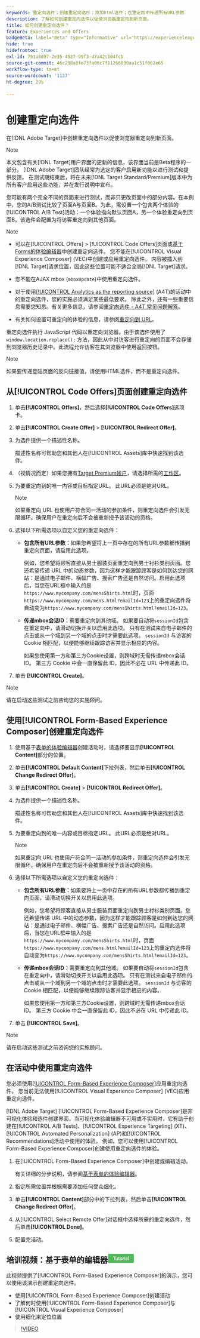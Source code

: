 ```yaml
---
keywords: 重定向选件；创建重定向选件；添加html选件；在重定向中传递所有URL参数
description: 了解如何创建重定向选件以促使浏览器重定向到新页面。
title: 如何创建重定向选件？
feature: Experiences and Offers
badgeBeta: label="Beta" type="Informative" url="https://experienceleague.adobe.com/docs/target/using/introduction/intro.html#beta newtab=true" tooltip=" [!DNL Adobe Target] 中有哪些 Beta 功能。"
hide: true
hidefromtoc: true
exl-id: 751a8d97-2e35-4527-99f3-d7a42c104fcb
source-git-commit: 46c298a8fe73fa06c7f11266090aa1c51f062e65
workflow-type: tm+mt
source-wordcount: '1137'
ht-degree: 29%

---
```


# 创建重定向选件

在[!DNL Adobe Target]中创建重定向选件以促使浏览器重定向到新页面。

>[!NOTE]
>
>本文包含有关[!DNL Target]用户界面的更新的信息，该界面当前是Beta程序的一部分。 [!DNL Adobe Target]团队经常为选定的客户启用新功能以进行测试和提供反馈。 在测试期结束后，将在未来[!DNL Target Standard/Premium]版本中为所有客户启用这些功能，并在发行说明中宣布。

您可能有两个完全不同的页面来进行测试，而非只更改页面中的部分内容。在本例中，您的A/B测试比较了页面A与页面B。为此，需设置一个包含两个体验的[!UICONTROL A/B Test]活动：一个体验指向默认页面A，另一个体验重定向到页面B。该选件会配置为将访客重定向到其他页面。

>[!NOTE]
>
> * 可以在[!UICONTROL Offers] > [!UICONTROL Code Offers]页面或[基于Forms的体验编辑器](/help/main/c-experiences/form-experience-composer.md)中创建重定向选件。 您不能在[!UICONTROL Visual Experience Composer] (VEC)中创建或应用重定向选件。 内容被插入到[!DNL Target]请求位置，因此这些位置可能不适合全局[!DNL Target]请求。
>
>* 您不能在AJAX mbox (`mboxUpdate`)中使用重定向选件。
>
>* 对于使用[[!UICONTROL Analytics as the reporting source]](/help/main/c-integrating-target-with-mac/a4t/a4t.md) (A4T)的活动中的重定向选件，您的实施必须满足某些最低要求。 除此之外，还有一些重要信息需要您知悉。有关更多信息，请参阅[重定向选件 - A4T 常见问题解答](/help/main/c-integrating-target-with-mac/a4t/r-a4t-faq/a4t-faq-redirect-offers.md#concept_21BF213F10E1414A9DCD4A98AF207905)。
>
>* 有关如何设置可重定向的体验的信息，请参阅[重定向到 URL](/help/main/c-experiences/c-visual-experience-composer/redirect-offer.md#task_9578678D42784F5EB9638F8AC8C911FA)。

重定向选件执行 JavaScript 代码以重定向浏览器。由于该选件使用了 `window.location.replace();` 方法，因此从中对访客进行重定向的页面不会存储到浏览器历史记录中。此流程允许访客在其浏览器中使用返回按钮。

>[!NOTE]
>
>如果要传递登陆页面的反向链接值，请使用HTML选件，而不是重定向选件。

## 从[!UICONTROL Code Offers]页面创建重定向选件

1. 单击&#x200B;**[!UICONTROL Offers]**，然后选择&#x200B;**[!UICONTROL Code Offers]**&#x200B;选项卡。
1. 单击&#x200B;**[!UICONTROL Create Offer]** > **[!UICONTROL Redirect Offer]**。
1. 为选件提供一个描述性名称。

   描述性名称可帮助您和其他人在[!UICONTROL Assets]库中快速找到该选件。

1. （视情况而定）如果您拥有[Target Premium帐户](/help/main/c-intro/intro.md#premium)，请选择所需的[工作区](/help/main/administrating-target/c-user-management/property-channel/properties-overview.md##section_B82EB409B67C4D9D9D20CE30E48DB1DC)。

1. 为要重定向到的唯一内容或目标指定URL。 此URL必须是绝对URL。

   >[!NOTE]
   >
   >如果重定向 URL 也使用户符合同一活动的参加条件，则重定向选件会引发无限循环。确保用户在重定向后不会被重新授予该活动的资格。

1. 选择以下所需选项以自定义您的重定向选件：

   * **包含所有URL参数：**&#x200B;如果您希望将上一页中存在的所有URL参数都传播到重定向页面，请启用此选项。

     例如，您希望将顾客直接从男士服装页面重定向到男士衬衫类别页面。您还希望传递 URL 中的动态参数，因为这样才能跟踪顾客是如何到达您的网站：是通过电子邮件、横幅广告、搜索广告还是自然访问。启用此选项后，当您在URL框中输入的是`https://www.mycompany.com/mensShirts.html`时，页面`https://www.mycompany.com/mens.html?emailId=123`上的重定向选件将自动变为`https://www.mycompany.com/mensShirts.html?emailId=123`。

   * **传递mbox会话ID：**&#x200B;需要重定向到其他域。 如果要自动将`sessionId`包含在重定向中，请滑动切换开关以启用此选项。 只有在测试来自电子邮件的点击或从一个域到另一个域的点击时才需要此选项。 `sessionId` 与访客的 Cookie 相匹配，以便能够继续跟踪访客并显示相应的内容。

     如果您使用第一方和第三方Cookie设置，则跨域时无需传递mbox会话ID。 第三方 Cookie 中会一直保留此 ID，因此不必在 URL 中传递此 ID。

1. 单击 **[!UICONTROL Create]**。

>[!NOTE]
>
>请在启动这些测试之前咨询您的实施顾问。

## 使用[!UICONTROL Form-Based Experience Composer]创建重定向选件

1. 使用基于[表单的体验编辑器](/help/main/c-experiences/form-experience-composer.md)创建活动时，请选择要显示&#x200B;**[!UICONTROL Content]**&#x200B;部分的位置。
1. 单击&#x200B;**[!UICONTROL Default Content]**&#x200B;下拉列表，然后单击&#x200B;**[!UICONTROL Change Redirect Offer]**。
1. 单击&#x200B;**[!UICONTROL Create]** > **[!UICONTROL Redirect Offer]**。
1. 为选件提供一个描述性名称。

   描述性名称可帮助您和其他人在[!UICONTROL Assets]库中快速找到该选件。

1. 为要重定向到的唯一内容或目标指定URL。 此URL必须是绝对URL。

   >[!NOTE]
   >
   >如果重定向 URL 也使用户符合同一活动的参加条件，则重定向选件会引发无限循环。确保用户在重定向后不会被重新授予该活动的资格。

1. 选择以下所需选项以自定义您的重定向选件：

   * **包含所有URL参数：**&#x200B;如果要将上一页中存在的所有URL参数都传播到重定向页面，请滑动切换开关以启用此选项。

     例如，您希望将顾客直接从男士服装页面重定向到男士衬衫类别页面。您还希望传递 URL 中的动态参数，因为这样才能跟踪顾客是如何到达您的网站：是通过电子邮件、横幅广告、搜索广告还是自然访问。启用此选项后，当您在URL框中输入的是`https://www.mycompany.com/mensShirts.html`时，页面`https://www.mycompany.com/mens.html?emailId=123`上的重定向选件将自动变为`https://www.mycompany.com/mensShirts.html?emailId=123`。

   * **传递mbox会话ID：**&#x200B;需要重定向到其他域。 如果要自动将`sessionId`包含在重定向中，请滑动切换开关以启用此选项。 只有在测试来自电子邮件的点击或从一个域到另一个域的点击时才需要此选项。 `sessionId` 与访客的 Cookie 相匹配，以便能够继续跟踪访客并显示相应的内容。

     如果您使用第一方和第三方Cookie设置，则跨域时无需传递mbox会话ID。 第三方 Cookie 中会一直保留此 ID，因此不必在 URL 中传递此 ID。

1. 单击 **[!UICONTROL Save]**。

>[!NOTE]
>
>请在启动这些测试之前咨询您的实施顾问。

## 在活动中使用重定向选件

您必须使用[[!UICONTROL Form-Based Experience Composer]](/help/main/c-experiences/form-experience-composer.md)应用重定向选件。 您当前无法使用[!UICONTROL Visual Experience Composer] (VEC)应用重定向选件。

[!DNL Adobe Target] [!UICONTROL Form-Based Experience Composer]是非可视化体验和选件创建界面，当可视化体验编辑器不可用或不实用时，它有助于创建在[!UICONTROL A/B Tests]、[!UICONTROL Experience Targeting] (XT)、[!UICONTROL Automated Personalization] (AP)和[!UICONTROL Recommendations]活动中使用的体验。 例如，您可以使用[!UICONTROL Form-Based Experience Composer]创建使用重定向选件的体验。

1. 在[!UICONTROL Form-Based Experience Composer]中创建或编辑活动。

   有关详细的分步说明，请参阅[基于表单的体验编辑器](/help/main/c-experiences/form-experience-composer.md)。

1. 指定所需位置并根据需要添加任何受众细化。

1. 单击&#x200B;**[!UICONTROL Content]**&#x200B;部分中的下拉列表，然后单击&#x200B;**[!UICONTROL Change Redirect Offer]**。
1. 从[!UICONTROL Select Remote Offer]对话框中选择所需的重定向选件，然后单击&#x200B;**[!UICONTROL Done]**。
1. 配置完活动。

## 培训视频：基于表单的编辑器![教程徽章](/help/main/assets/tutorial.png)

此视频提供了[!UICONTROL Form-Based Experience Composer]的演示，您可以使用该演示创建重定向选件。

* 使用[!UICONTROL Form-Based Experience Composer]创建活动
* 了解何时使用[!UICONTROL Form-Based Experience Composer]与[!UICONTROL Visual Experience Composer]
* 使用细化来定位位置

>[!VIDEO](https://video.tv.adobe.com/v/17390)
